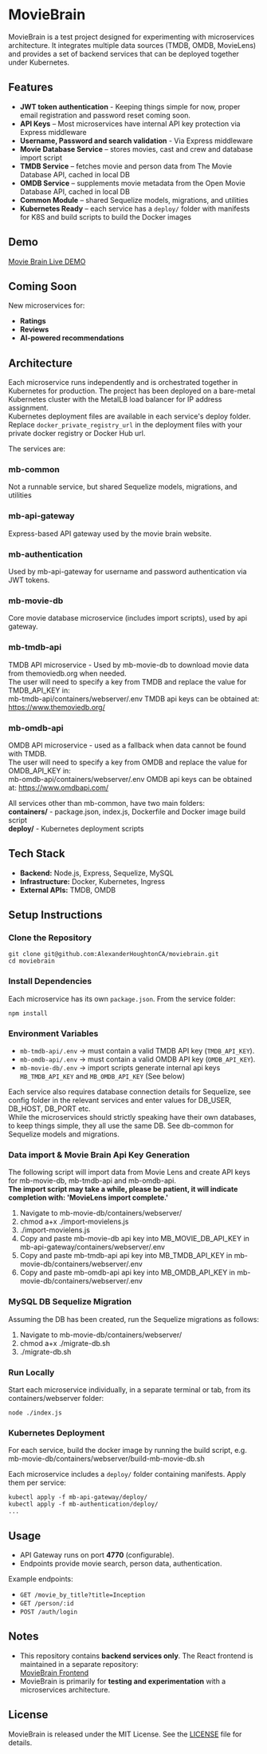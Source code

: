 # MovieBrain

MovieBrain is a test project designed for experimenting with microservices architecture.
It integrates multiple data sources (TMDB, OMDB, MovieLens) and provides a set of backend services that can be deployed together under Kubernetes.

## Features

- **JWT token authentication** - Keeping things simple for now, proper email registration and password reset coming soon.
- **API Keys** – Most microservices have internal API key protection via Express middleware
- **Username, Password and search validation** - Via Express middleware
- **Movie Database Service** – stores movies, cast and crew and database import script
- **TMDB Service** – fetches movie and person data from The Movie Database API, cached in local DB
- **OMDB Service** – supplements movie metadata from the Open Movie Database API, cached in local DB
- **Common Module** – shared Sequelize models, migrations, and utilities  
- **Kubernetes Ready** – each service has a `deploy/` folder with manifests for K8S and build scripts to build the Docker images

## Demo
[Movie Brain Live DEMO](https://movie-brain.com/)

## Coming Soon
New microservices for:
- **Ratings**
- **Reviews**
- **AI-powered recommendations**

## Architecture

Each microservice runs independently and is orchestrated together in Kubernetes for production.
The project has been deployed on a bare-metal Kubernetes cluster with the MetalLB load balancer for IP address
assignment.  
Kubernetes deployment files are available in each service's deploy folder.  
Replace `docker_private_registry_url` in the deployment files with your private docker registry or Docker Hub url.

The services are:

### mb-common
Not a runnable service, but shared Sequelize models, migrations, and utilities  

### mb-api-gateway
Express-based API gateway used by the movie brain website.

### mb-authentication
Used by mb-api-gateway for username and password authentication via JWT tokens.

### mb-movie-db
Core movie database microservice (includes import scripts), used by api gateway.

### mb-tmdb-api
TMDB API microservice - Used by mb-movie-db to download movie data from themoviedb.org when needed.  
The user will need to specify a key from TMDB and replace the value for TMDB_API_KEY in:  
mb-tmdb-api/containers/webserver/.env 
TMDB api keys can be obtained at:
https://www.themoviedb.org/

### mb-omdb-api
OMDB API microservice - used as a fallback when data cannot be found with TMDB.  
The user will need to specify a key from OMDB and replace the value for OMDB_API_KEY in:  
mb-omdb-api/containers/webserver/.env
OMDB api keys can be obtained at:
https://www.omdbapi.com/

All services other than mb-common, have two main folders:  
**containers/** - package.json, index.js, Dockerfile and Docker image build script  
**deploy/** - Kubernetes deployment scripts


## Tech Stack

- **Backend:** Node.js, Express, Sequelize, MySQL
- **Infrastructure:** Docker, Kubernetes, Ingress  
- **External APIs:** TMDB, OMDB  

## Setup Instructions

### Clone the Repository
```
git clone git@github.com:AlexanderHoughtonCA/moviebrain.git
cd moviebrain
```

### Install Dependencies
Each microservice has its own `package.json`. From the service folder:
```
npm install
```

### Environment Variables
- `mb-tmdb-api/.env` → must contain a valid TMDB API key (`TMDB_API_KEY`).  
- `mb-omdb-api/.env` → must contain a valid OMDB API key (`OMDB_API_KEY`).  
- `mb-movie-db/.env` → import scripts generate internal api keys `MB_TMDB_API_KEY` and `MB_OMDB_API_KEY` (See below)

Each service also requires database connection details for Sequelize, see config folder in the relevant services
and enter values for DB_USER, DB_HOST, DB_PORT etc.  
While the microservices should strictly speaking have their own databases, to keep things simple, they all use the same DB.
See db-common for Sequelize models and migrations.

### Data import & Movie Brain Api Key Generation
The following script will import data from Movie Lens and create API keys for mb-movie-db, mb-tmdb-api and mb-omdb-api.  
**The import script may take a while, please be patient, it will indicate completion with: 'MovieLens import complete.'**  

1. Navigate to mb-movie-db/containers/webserver/
2. chmod a+x ./import-movielens.js
3. ./import-movielens.js
4. Copy and paste mb-movie-db api key into MB_MOVIE_DB_API_KEY in mb-api-gateway/containers/webserver/.env
5. Copy and paste mb-tmdb-api api key into MB_TMDB_API_KEY in mb-movie-db/containers/webserver/.env
6. Copy and paste mb-omdb-api api key into MB_OMDB_API_KEY in mb-movie-db/containers/webserver/.env

### MySQL DB Sequelize Migration
Assuming the DB has been created, run the Sequelize migrations as follows:

1. Navigate to mb-movie-db/containers/webserver/
2. chmod a+x ./migrate-db.sh
3. ./migrate-db.sh


### Run Locally
Start each microservice individually, in a separate terminal or tab, from its containers/webserver folder:
```
node ./index.js
```


### Kubernetes Deployment
For each service, build the docker image by running the build script, e.g.  
mb-movie-db/containers/webserver/build-mb-movie-db.sh

Each microservice includes a `deploy/` folder containing manifests. Apply them per service:
```
kubectl apply -f mb-api-gateway/deploy/
kubectl apply -f mb-authentication/deploy/
...
```

## Usage

- API Gateway runs on port **4770** (configurable).  
- Endpoints provide movie search, person data, authentication.  

Example endpoints:
- `GET /movie_by_title?title=Inception`  
- `GET /person/:id`  
- `POST /auth/login`  

## Notes

- This repository contains **backend services only**. The React frontend is maintained in a separate repository:  
[MovieBrain Frontend](https://github.com/AlexanderHoughtonCA/moviebrain-react)
- MovieBrain is primarily for **testing and experimentation** with a microservices architecture.

## License

MovieBrain is released under the MIT License. See the [LICENSE](LICENSE) file for details.
